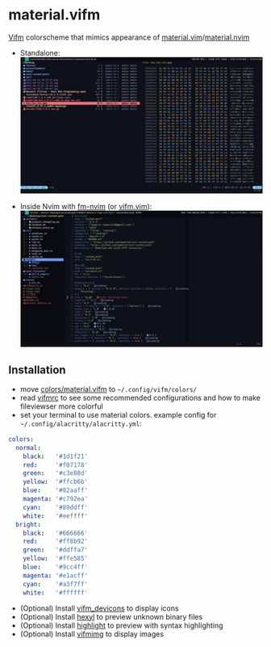 # material.vifm
[Vifm](https://github.com/vifm/vifm/) colorscheme that mimics appearance of [material.vim](https://github.com/kaicataldo/material.vim)/[material.nvim](https://github.com/marko-cerovac/material.nvim)
- Standalone:
![Preview image 1](preview.jpg)

- Inside Nvim with [fm-nvim](https://github.com/is0n/fm-nvim) (or [vifm.vim](https://github.com/vifm/vifm.vim)):
![Preview image 2](fm-nvim.jpg)

## Installation
- move [colors/material.vifm](https://github.com/mahor1221/material.vifm/blob/master/colors/material.vifm) to `~/.config/vifm/colors/`
- read [vifmrc](https://github.com/mahor1221/material.vifm/blob/master/vifmrc) to see some recommended configurations and how to make fileviewser more colorful
- set your terminal to use material colors. example config for `~/.config/alacritty/alacritty.yml`:

```yaml
colors:
  normal:
    black:   '#1d1f21'
    red:     '#f07178'
    green:   '#c3e88d'
    yellow:  '#ffcb6b'
    blue:    '#82aaff'
    magenta: '#c792ea'
    cyan:    '#89ddff'
    white:   '#eeffff'
  bright:
    black:   '#666666'
    red:     '#ff8b92'
    green:   '#ddffa7'
    yellow:  '#ffe585'
    blue:    '#9cc4ff'
    magenta: '#e1acff'
    cyan:    '#a3f7ff'
    white:   '#ffffff'
```

- (Optional) Install [vifm_devicons](https://github.com/cirala/vifm_devicons) to display icons
- (Optional) Install [hexyl](https://github.com/sharkdp/hexyl) to preview unknown binary files
- (Optional) Install [highlight](http://www.andre-simon.de/doku/highlight/highlight.php) to preview with syntax highlighting
- (Optional) Install [vifmimg](https://github.com/cirala/vifmimg) to display images

